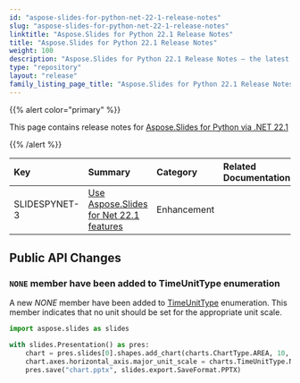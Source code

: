 ```yaml
---
id: "aspose-slides-for-python-net-22-1-release-notes"
slug: "aspose-slides-for-python-net-22-1-release-notes"
linktitle: "Aspose.Slides for Python 22.1 Release Notes"
title: "Aspose.Slides for Python 22.1 Release Notes"
weight: 100
description: "Aspose.Slides for Python 22.1 Release Notes – the latest updates and fixes."
type: "repository"
layout: "release"
family_listing_page_title: "Aspose.Slides for Python 22.1 Release Notes"
---
```


{{% alert color="primary" %}} 

This page contains release notes for [Aspose.Slides for Python via .NET 22.1](https://pypi.org/project/Aspose.Slides/22.1/)

{{% /alert %}} 

|**Key**|**Summary**|**Category**|**Related Documentation**|
| :- | :- | :- | :- |
|SLIDESPYNET-3|[Use Aspose.Slides for Net 22.1 features](/slides/net/release-notes/2022/aspose-slides-for-net-22-1-release-notes/)|Enhancement| |


## **Public API Changes**

### `NONE` member have been added to TimeUnitType enumeration ###

A new *NONE* member have been added to [TimeUnitType](https://reference.aspose.com/slides/python-net/aspose.slides.charts/timeunittype/) enumeration. This member indicates that no unit should be set for the appropriate unit scale.

```py
import aspose.slides as slides

with slides.Presentation() as pres:
    chart = pres.slides[0].shapes.add_chart(charts.ChartType.AREA, 10, 10, 400, 300, True)
    chart.axes.horizontal_axis.major_unit_scale = charts.TimeUnitType.NONE
    pres.save("chart.pptx", slides.export.SaveFormat.PPTX)
```